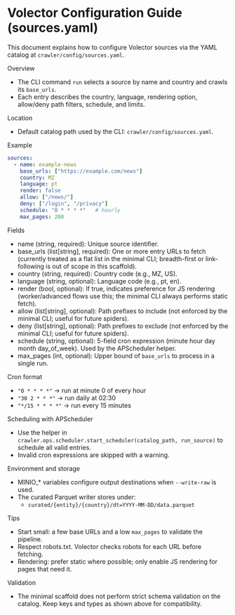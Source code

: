 # Volector Configuration Guide (sources.yaml)

This document explains how to configure Volector sources via the YAML catalog at `crawler/config/sources.yaml`.

Overview
- The CLI command `run` selects a source by name and country and crawls its `base_urls`.
- Each entry describes the country, language, rendering option, allow/deny path filters, schedule, and limits.

Location
- Default catalog path used by the CLI: `crawler/config/sources.yaml`.

Example
```yaml
sources:
  - name: example-news
    base_urls: ["https://example.com/news"]
    country: MZ
    language: pt
    render: false
    allow: ["/news/"]
    deny: ["/login", "/privacy"]
    schedule: "0 * * * *"   # hourly
    max_pages: 200
```

Fields
- name (string, required): Unique source identifier.
- base_urls (list[string], required): One or more entry URLs to fetch (currently treated as a flat list in the minimal CLI; breadth-first or link-following is out of scope in this scaffold).
- country (string, required): Country code (e.g., MZ, US).
- language (string, optional): Language code (e.g., pt, en).
- render (bool, optional): If true, indicates preference for JS rendering (worker/advanced flows use this; the minimal CLI always performs static fetch).
- allow (list[string], optional): Path prefixes to include (not enforced by the minimal CLI; useful for future spiders).
- deny (list[string], optional): Path prefixes to exclude (not enforced by the minimal CLI; useful for future spiders).
- schedule (string, optional): 5-field cron expression (minute hour day month day_of_week). Used by the APScheduler helper.
- max_pages (int, optional): Upper bound of `base_urls` to process in a single run.

Cron format
- `"0 * * * *"` → run at minute 0 of every hour
- `"30 2 * * *"` → run daily at 02:30
- `"*/15 * * * *"` → run every 15 minutes

Scheduling with APScheduler
- Use the helper in `crawler.ops.scheduler.start_scheduler(catalog_path, run_source)` to schedule all valid entries.
- Invalid cron expressions are skipped with a warning.

Environment and storage
- MINIO_* variables configure output destinations when `--write-raw` is used.
- The curated Parquet writer stores under:
  - `curated/{entity}/{country}/dt=YYYY-MM-DD/data.parquet`

Tips
- Start small: a few base URLs and a low `max_pages` to validate the pipeline.
- Respect robots.txt. Volector checks robots for each URL before fetching.
- Rendering: prefer static where possible; only enable JS rendering for pages that need it.

Validation
- The minimal scaffold does not perform strict schema validation on the catalog. Keep keys and types as shown above for compatibility.
